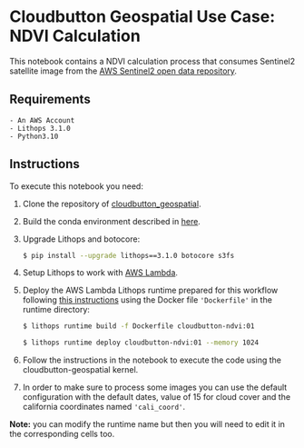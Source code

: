 # Cloudbutton Geospatial Use Case: NDVI Calculation

This notebook contains a NDVI calculation process that consumes Sentinel2 satellite image from the [AWS Sentinel2 open data repository](https://registry.opendata.aws/sentinel-2/).

## Requirements

    - An AWS Account
    - Lithops 3.1.0
    - Python3.10

## Instructions

To execute this notebook you need:

1. Clone the repository of [cloudbutton_geospatial](https://github.com/cloudbutton/geospatial-usecase/).

2. Build the conda environment described in [here](https://github.com/cloudbutton/geospatial-usecase/blob/main/INSTALL.md).

3. Upgrade Lithops and botocore:
   ```bash
   $ pip install --upgrade lithops==3.1.0 botocore s3fs
   ```

4. Setup Lithops to work with [AWS Lambda](https://lithops-cloud.github.io/docs/source/compute_config/aws_lambda.html).

5. Deploy the AWS Lambda Lithops runtime prepared for this workflow following [this instructions](https://github.com/lithops-cloud/lithops/tree/master/runtime/aws_lambda) using the Docker file `'Dockerfile'` in the runtime directory:
   ```bash
   $ lithops runtime build -f Dockerfile cloudbutton-ndvi:01
   ```
   
   ```bash
   $ lithops runtime deploy cloudbutton-ndvi:01 --memory 1024
   ```
    
6. Follow the instructions in the notebook to execute the code using the cloudbutton-geospatial kernel.


7. In order to make sure to process some images you can use the default configuration with the default dates, value of 15 for cloud cover and the california coordinates named `'cali_coord'`.

**Note:** you can modify the runtime name but then you will need to edit it in the corresponding cells too.
